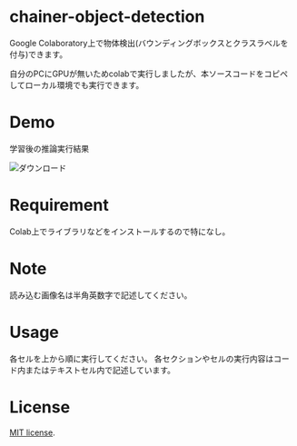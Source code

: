 # chainer-object-detection
Google Colaboratory上で物体検出(バウンディングボックスとクラスラベルを付与)できます。

自分のPCにGPUが無いためcolabで実行しましたが、本ソースコードをコピペしてローカル環境でも実行できます。

# Demo
学習後の推論実行結果

![ダウンロード](https://user-images.githubusercontent.com/49754372/60765863-fb8b4080-a0db-11e9-9423-cab437835e44.png)

# Requirement
Colab上でライブラリなどをインストールするので特になし。

# Note
読み込む画像名は半角英数字で記述してください。

# Usage
各セルを上から順に実行してください。
各セクションやセルの実行内容はコード内またはテキストセル内で記述しています。

# License
 [MIT license](https://en.wikipedia.org/wiki/MIT_License).
